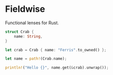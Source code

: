 # Fieldwise

Functional lenses for Rust.

```rust
struct Crab {
    name: String,
}

let crab = Crab { name: "Ferris".to_owned() };

let name = path!(Crab.name);

println!("Hello {}", name.get(&crab).unwrap());
```
